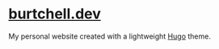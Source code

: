 # [burtchell.dev](https://burtchell.dev/)

My personal website created with a lightweight [Hugo](https://gohugo.io/) theme.
